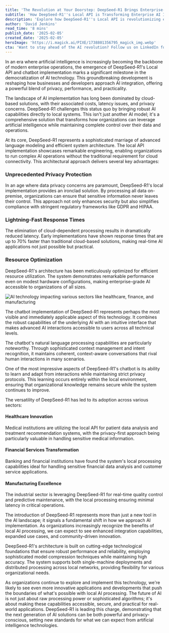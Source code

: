 ```yaml
---
title: 'The Revolution at Your Doorstep: DeepSeed-R1 Brings Enterprise-Grade AI to Local Systems'
subtitle: 'How DeepSeed-R1''s Local API is Transforming Enterprise AI Implementation'
description: 'Explore how DeepSeed-R1''s Local API is revolutionizing enterprise AI implementation by delivering powerful, privacy-conscious AI capabilities directly to local systems.'
author: 'David Jenkins'
read_time: '8 mins'
publish_date: '2025-02-05'
created_date: '2025-02-05'
heroImage: 'https://i.magick.ai/PIXE/1738801356795_magick_img.webp'
cta: 'Want to stay ahead of the AI revolution? Follow us on LinkedIn for exclusive insights into groundbreaking technologies like DeepSeed-R1 and be the first to learn about new developments in enterprise AI solutions.'
---
```


In an era where artificial intelligence is increasingly becoming the backbone of modern enterprise operations, the emergence of DeepSeed-R1's Local API and chatbot implementation marks a significant milestone in the democratization of AI technology. This groundbreaking development is reshaping how businesses and developers approach AI integration, offering a powerful blend of privacy, performance, and practicality.

The landscape of AI implementation has long been dominated by cloud-based solutions, with their associated costs, latency issues, and privacy concerns. DeepSeed-R1 challenges this status quo by bringing robust AI capabilities directly to local systems. This isn't just another AI model; it's a comprehensive solution that transforms how organizations can leverage artificial intelligence while maintaining complete control over their data and operations.

At its core, DeepSeed-R1 represents a sophisticated marriage of advanced language modeling and efficient system architecture. The local API implementation showcases remarkable engineering, enabling organizations to run complex AI operations without the traditional requirement for cloud connectivity. This architectural approach delivers several key advantages:

### Unprecedented Privacy Protection

In an age where data privacy concerns are paramount, DeepSeed-R1's local implementation provides an ironclad solution. By processing all data on-premise, organizations can ensure that sensitive information never leaves their control. This approach not only enhances security but also simplifies compliance with stringent regulatory frameworks like GDPR and HIPAA.

### Lightning-Fast Response Times

The elimination of cloud-dependent processing results in dramatically reduced latency. Early implementations have shown response times that are up to 70% faster than traditional cloud-based solutions, making real-time AI applications not just possible but practical.

### Resource Optimization

DeepSeed-R1's architecture has been meticulously optimized for efficient resource utilization. The system demonstrates remarkable performance even on modest hardware configurations, making enterprise-grade AI accessible to organizations of all sizes.

![AI technology impacting various sectors like healthcare, finance, and manufacturing](https://i.magick.ai/PIXE/1738801356799_magick_img.webp)

The chatbot implementation of DeepSeed-R1 represents perhaps the most visible and immediately applicable aspect of this technology. It combines the robust capabilities of the underlying AI with an intuitive interface that makes advanced AI interactions accessible to users across all technical levels.

The chatbot's natural language processing capabilities are particularly noteworthy. Through sophisticated context management and intent recognition, it maintains coherent, context-aware conversations that rival human interactions in many scenarios.

One of the most impressive aspects of DeepSeed-R1's chatbot is its ability to learn and adapt from interactions while maintaining strict privacy protocols. This learning occurs entirely within the local environment, ensuring that organizational knowledge remains secure while the system continues to improve.

The versatility of DeepSeed-R1 has led to its adoption across various sectors:

#### Healthcare Innovation

Medical institutions are utilizing the local API for patient data analysis and treatment recommendation systems, with the privacy-first approach being particularly valuable in handling sensitive medical information.

#### Financial Services Transformation

Banking and financial institutions have found the system's local processing capabilities ideal for handling sensitive financial data analysis and customer service applications.

#### Manufacturing Excellence

The industrial sector is leveraging DeepSeed-R1 for real-time quality control and predictive maintenance, with the local processing ensuring minimal latency in critical operations.

The introduction of DeepSeed-R1 represents more than just a new tool in the AI landscape; it signals a fundamental shift in how we approach AI implementation. As organizations increasingly recognize the benefits of local AI processing, we can expect to see enhanced integration capabilities, expanded use cases, and community-driven innovation.

DeepSeed-R1's architecture is built on cutting-edge technological foundations that ensure robust performance and reliability, employing sophisticated model compression techniques while maintaining high accuracy. The system supports both single-machine deployments and distributed processing across local networks, providing flexibility for various organizational needs.

As organizations continue to explore and implement this technology, we're likely to see even more innovative applications and developments that push the boundaries of what's possible with local AI processing. The future of AI is not just about raw processing power or sophisticated algorithms; it's about making these capabilities accessible, secure, and practical for real-world applications. DeepSeed-R1 is leading this charge, demonstrating that the next generation of AI solutions can be both powerful and privacy-conscious, setting new standards for what we can expect from artificial intelligence technologies.